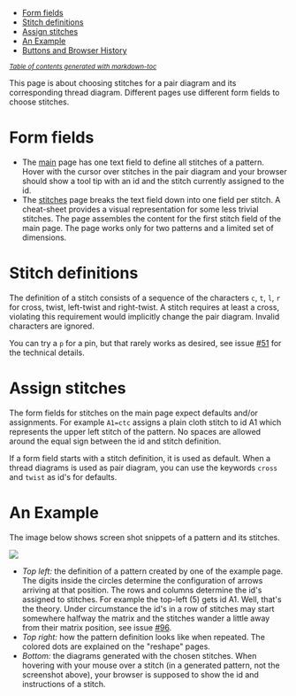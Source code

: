 - [Form fields](Form-fields)
- [Stitch definitions](#stitch-definitions)
- [Assign stitches](#assign-stitches)
- [An Example](#an-example)
- [Buttons and Browser History](#buttons-and-browser-history)

<sub><i><a href='http://ecotrust-canada.github.io/markdown-toc/'>Table of contents generated with markdown-toc</a></i></sub>

This page is about choosing stitches for a pair diagram and its corresponding thread diagram.
Different pages use different form fields to choose stitches.

Form fields
===========

* The [main] page has one text field to define all stitches of a pattern.
  Hover with the cursor over stitches in the pair diagram
  and your browser should show a tool tip with
  an id and the stitch currently assigned to the id.
* The [stitches] page breaks the text field down into one field per stitch.
  A cheat-sheet provides a visual representation for some less trivial stitches.
  The page assembles the content for the first stitch field of the main page.
  The page works only for two patterns and a limited set of dimensions.


Stitch definitions
==================

The definition of a stitch consists of a sequence  of the characters
`c`, `t`, `l`, `r` for cross, twist, left-twist and right-twist. 
A stitch requires at least a cross, violating this requirement would implicitly change the pair diagram.
Invalid characters are ignored.

You can try a `p` for a pin, but that rarely works as desired,
see issue [#51] for the technical details.


Assign stitches
===============

The form fields for stitches on the main page expect defaults and/or assignments. For example `A1=ctc` assigns a plain cloth stitch to id A1 which represents the upper left stitch of the pattern.
No spaces are allowed around the equal sign between the id and stitch definition.

If a form field starts with a stitch definition, it is used as default.
When a thread diagrams is used as pair diagram, you can use the keywords `cross` and `twist` as id's for defaults.


An Example
==========

The image below shows screen shot snippets of a pattern and its stitches.

![](/GroundForge/images/stitch-ids.png)

* _Top left:_ the definition of a pattern created by one of the example page.
  The digits inside the circles determine the configuration of arrows arriving at that position. 
  The rows and columns determine the id's assigned to stitches.
  For example the top-left (5) gets id A1. Well, that's the theory.
  Under circumstance the id's in a row of stitches may start somewhere halfway the matrix
  and the stitches wander a little away from their matrix position,
  see issue [#96].
* _Top right:_ how the pattern definition looks like when repeated. The colored dots are explained on the "reshape" pages.
* _Bottom:_ the diagrams generated with the chosen stitches.
  When hovering with your mouse over a stitch (in a generated pattern, not the screenshot above), your browser is supposed to show the id and instructions of a stitch.

[stitches]: /GroundForge/stitches.html
[main]: /GroundForge/
[assemble]: /GroundForge/help/Reversed-engineering-of-patterns
[#51]: https://github.com/d-bl/GroundForge/issues/51
[#96]: https://github.com/d-bl/GroundForge/issues/96
